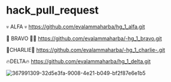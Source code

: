 # hack_pull_request

💀 ALFA 💀
https://github.com/evalammaharba/hg_1_alfa.git

🌌 BRAVO 🐱‍🐉
https://github.com/evalammaharba/-hg_1_bravo.git

👾CHARLIE👾
https://github.com/evalammaharba/-hg_1_charlie-.git

🔥DELTA🔥
https://github.com/evalammaharba/hg_1_delta.git


![367991309-32d5e3fa-9008-4e21-b049-bf2f87e6e1b5](https://github.com/user-attachments/assets/a04a5e2b-e91d-4951-9bc6-684cf1ad03af)

